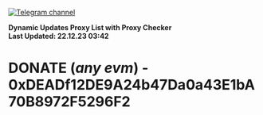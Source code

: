 [![Telegram channel](https://img.shields.io/endpoint?url=https://runkit.io/damiankrawczyk/telegram-badge/branches/master?url=https://t.me/n4z4v0d)](https://t.me/n4z4v0d) 

**Dynamic Updates Proxy List with Proxy Checker**  
**Last Updated: 22.12.23 03:42**

# DONATE (_any evm_) - 0xDEADf12DE9A24b47Da0a43E1bA70B8972F5296F2
